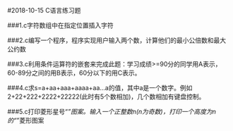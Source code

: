 #2018-10-15 C语言练习题

###1.c字符数组中在指定位置插入字符

###2.c编写一个程序，程序实现用户输入两个数，计算他们的最小公倍数和最大公约数

###3.c利用条件运算符的嵌套来完成此题：学习成绩>=90分的同学用A表示，60-89分之间的用B表示，60分以下的用C表示。

###4.c求s=a+aa+aaa+aaaa+aa...a的值，其中a是一个数字。例如2+22+222+2222+22222(此时有5个数相加)，几个数相加有键盘控制。


###5.c打印菱形星号“*”图案。输入一个正整数n(n为奇数)，打印一个高度为n的“*”菱形图案
